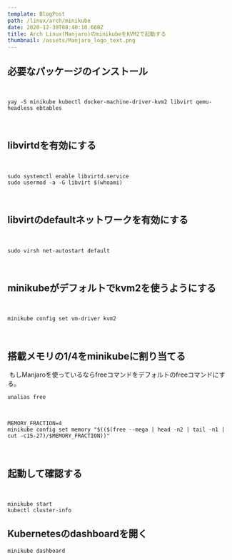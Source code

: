 ```yaml
---
template: BlogPost
path: /linux/arch/minikube
date: 2020-12-30T08:40:10.660Z
title: Arch Linux(Manjaro)のminikubeをKVM2で起動する
thumbnail: /assets/Manjaro_logo_text.png
---
```

## 必要なパッケージのインストール
﻿
```
yay -S minikube kubectl docker-machine-driver-kvm2 libvirt qemu-headless ebtables
```
﻿
## libvirtdを有効にする
﻿
```
sudo systemctl enable libvirtd.service
sudo usermod -a -G libvirt $(whoami)
```
﻿
## libvirtのdefaultネットワークを有効にする
﻿
```
sudo virsh net-autostart default
```
﻿
## minikubeがデフォルトでkvm2を使うようにする
﻿
```
minikube config set vm-driver kvm2
```
﻿
﻿
## 搭載メモリの1/4をminikubeに割り当てる
﻿
もしManjaroを使っているならfreeコマンドをデフォルトのfreeコマンドにする。
﻿
```
unalias free
```
﻿
﻿
```
MEMORY_FRACTION=4
minikube config set memory "$(($(free --mega | head -n2 | tail -n1 | cut -c15-27)/$MEMORY_FRACTION))"
```
﻿
## 起動して確認する
﻿
```
minikube start
kubectl cluster-info
```

## Kubernetesのdashboardを開く

```
minikube dashboard
```
